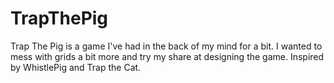 # TrapThePig
Trap The Pig is a game I've had in the back of my mind for a bit. I wanted to mess with grids a bit more and try my share at designing the game. Inspired by WhistlePig and Trap the Cat.
